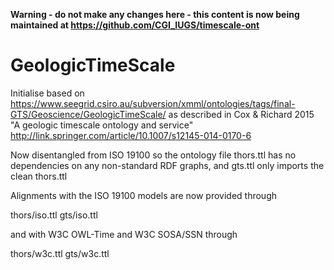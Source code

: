 **Warning - do not make any changes here - this content is now being maintained at https://github.com/CGI_IUGS/timescale-ont**

# GeologicTimeScale
Initialise based on https://www.seegrid.csiro.au/subversion/xmml/ontologies/tags/final-GTS/Geoscience/GeologicTimeScale/ 
as described in Cox & Richard 2015 "A geologic timescale ontology and service" http://link.springer.com/article/10.1007/s12145-014-0170-6 

Now disentangled from ISO 19100 so the ontology file thors.ttl has no dependencies on any non-standard RDF graphs, and gts.ttl only imports the clean thors.ttl 

Alignments with the ISO 19100 models are now provided through 

thors/iso.ttl
gts/iso.ttl 

and with W3C OWL-Time and W3C SOSA/SSN through 

thors/w3c.ttl
gts/w3c.ttl 



